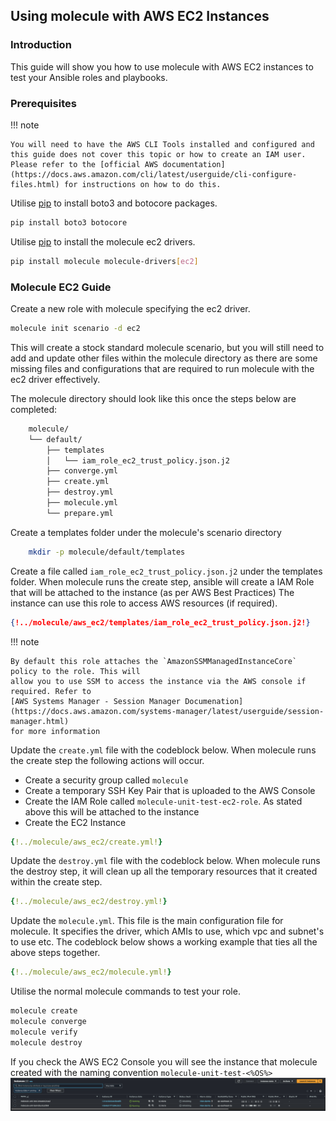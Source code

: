 ## Using molecule with AWS EC2 Instances

### Introduction
This guide will show you how to use molecule with AWS EC2 instances to test your Ansible roles and playbooks.

### Prerequisites
!!! note 

    You will need to have the AWS CLI Tools installed and configured and this guide does not cover this topic or how to create an IAM user. 
    Please refer to the [official AWS documentation](https://docs.aws.amazon.com/cli/latest/userguide/cli-configure-files.html) for instructions on how to do this.

Utilise [pip](https://pip.pypa.io/en/stable/installation/) to install boto3 and botocore packages.

```bash
pip install boto3 botocore
```
Utilise [pip](https://pip.pypa.io/en/stable/installation/) to install the molecule ec2 drivers.
    
```bash
pip install molecule molecule-drivers[ec2]
```

### Molecule EC2 Guide
Create a new role with molecule specifying the ec2 driver.

```bash
molecule init scenario -d ec2
```

This will create a stock standard molecule scenario, but you will still need to add and update other files within the molecule directory
as there are some missing files and configurations that are required to run molecule with the ec2 driver effectively.

The molecule directory should look like this once the steps below are completed:

```bash
    molecule/
    └── default/
        ├── templates
        │   └── iam_role_ec2_trust_policy.json.j2
        ├── converge.yml
        ├── create.yml
        ├── destroy.yml
        ├── molecule.yml
        └── prepare.yml
```
Create a templates folder under the molecule's scenario directory

```bash
    mkdir -p molecule/default/templates
```
Create a file called `iam_role_ec2_trust_policy.json.j2` under the templates folder. When molecule runs the create step, ansible will create
a IAM Role that will be attached to the instance (as per AWS Best Practices) The instance can use this role to access AWS resources (if required).

```json title="iam_role_ec2_trust_policy.json.j2"
{!../molecule/aws_ec2/templates/iam_role_ec2_trust_policy.json.j2!}
```
!!! note

    By default this role attaches the `AmazonSSMManagedInstanceCore` policy to the role. This will 
    allow you to use SSM to access the instance via the AWS console if required. Refer to 
    [AWS Systems Manager - Session Manager Documenation](https://docs.aws.amazon.com/systems-manager/latest/userguide/session-manager.html) 
    for more information

Update the `create.yml` file with the codeblock below. When molecule runs the create step the following actions will occur.
    
* Create a security group called `molecule`
* Create a temporary SSH Key Pair that is uploaded to the AWS Console
* Create the IAM Role called `molecule-unit-test-ec2-role`. As stated above this will be attached to the instance
* Create the EC2 Instance

```yaml
{!../molecule/aws_ec2/create.yml!}
```
Update the `destroy.yml` file with the codeblock below. When molecule runs the destroy step, it will clean up all the temporary resources
that it created within the create step.

```yaml
{!../molecule/aws_ec2/destroy.yml!}
```
Update the `molecule.yml`. This file is the main configuration file for molecule. It specifies the driver, which AMIs to use, 
which vpc and subnet's to use etc. The codeblock below shows a working example that ties all the above steps together.

```yaml
{!../molecule/aws_ec2/molecule.yml!}
``` 
Utilise the normal molecule commands to test your role.

```bash
molecule create
molecule converge
molecule verify
molecule destroy
```
If you check the AWS EC2 Console you will see the instance that molecule created with the naming convention `molecule-unit-test-<%OS%>`
![EC2Console](../images/ec2_instance_console.png)